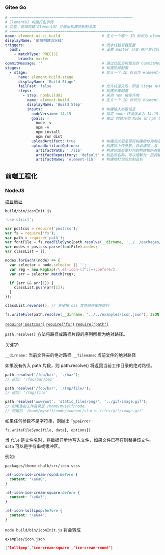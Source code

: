 ### Gitee Go

```yml
# ========================================================
# ElementUI 构建打包示例
# 功能：前端构建 ElementUI 并输出构建物到制品库
# ========================================================
name: element-ui-ci-build                   # 定义一个唯一 ID 标识为 element-ui-ci-build ，名称为 “前端构建流水线” 的流水线
displayName: '前端构建流水线'
triggers:                                   # 流水线触发器配置
  push:                                     # 设置 master 分支 在产生代码 push 时精确触发（PRECISE）构建
    - matchType: PRECISE
      branch: master
commitMessage: ''                           # 通过匹配当前提交的 CommitMessage 决定是否执行流水线
stages:                                     # 构建阶段配置
  - stage:                                  # 定义一个 ID 标识为 element-build-stage ,名为 “Build Stage” 的阶段
      name: element-build-stage
      displayName: 'Build Stage'
      failFast: false                       # 允许快速失败，即当 Stage 中有任务失败时，直接结束整个 Stage
      steps:                                # 构建步骤配置
        - step: npmbuild@1                  # 采用 npm 编译环境
          name: element-build               # 定义一个 ID 标识为 element-build ,名为 “Build Step” 的阶段
          displayName: 'Build Step'
          inputs:                           # 构建输入参数设定
            nodeVersion: 14.15              # 指定 node 环境版本为 14.15
            goals: |                        # 输出 构建环境 Node 和 npm 信息，安装依赖并构建
              node -v
              npm -v
              npm install
              npm run dist
            uploadArtifact: true            # 构建完成后是否将构建物作为制品产出，非必填项，与下方上传参数需同时定义
            uploadArtifactOptions:          # 构建物上传参数，非必填项，与 `uploadArtifact` 参数需同时定义
              artifactPath: './lib'         # 构建完成后要打包的构建物所在路径
              artifactRepository: 'default' # 制品库名称，可以理解为一批构建物的集合
              artifactName: 'element-lib'   # 构建物打包后的制品名
```

## 前端工程化

### NodeJS

[项目地址](https://gitee.com/NidhoggDJoking/element-build-case)

`build/bin/iconInit.js`

```js
'use strict';

var postcss = require('postcss');
var fs = require('fs');
var path = require('path');
var fontFile = fs.readFileSync(path.resolve(__dirname, '../../packages/theme-chalk/src/icon.scss'), 'utf8');
var nodes = postcss.parse(fontFile).nodes;
var classList = [];

nodes.forEach((node) => {
  var selector = node.selector || '';
  var reg = new RegExp(/\.el-icon-([^:]+):before/);
  var arr = selector.match(reg);

  if (arr && arr[1]) {
    classList.push(arr[1]);
  }
});

classList.reverse(); // 希望按 css 文件顺序倒序排列

fs.writeFile(path.resolve(__dirname, '../../examples/icon.json'), JSON.stringify(classList), () => {});

```

[`require('postcss')`](https://postcss.org/api/)
[`require('fs')`](http://nodejs.cn/api/fs.html)
[`require('path')`](http://nodejs.cn/api/path.html)

`path.resolve()` 方法将路径或路径片段的序列解析为绝对路径。

关键字:

`__dirname` : 当前文件夹的绝对路径
`__filename`: 当前文件的绝对路径

如果没有传入 path 片段，则 path.resolve() 将返回当前工作目录的绝对路径。


```js
path.resolve('/foo/bar', './baz');
// 返回: '/foo/bar/baz'

path.resolve('/foo/bar', '/tmp/file/');
// 返回: '/tmp/file'

path.resolve('wwwroot', 'static_files/png/', '../gif/image.gif');
// 如果当前工作目录是 /home/myself/node，
// 则返回 '/home/myself/node/wwwroot/static_files/gif/image.gif'
```

如果任何参数不是字符串，则抛出 `TypeError`

`fs.writeFileSync(file, data[, options])`

当 `file` 是文件名时，将数据异步地写入文件，如果文件已存在则替换该文件。 `data` 可以是字符串或缓冲区。

例如:

`packages/theme-chalk/src/icon.scss`

```css
.el-icon-ice-cream-round:before {
  content: "\e6a0";
}

.el-icon-ice-cream-square:before {
  content: "\e6a3";
}

.el-icon-lollipop:before {
  content: "\e6a4";
}
```
`node build/bin/iconInit.js` 将会转成

`examples/icon.json`

```json
['lollipop','ice-cream-square','ice-cream-round']
```



